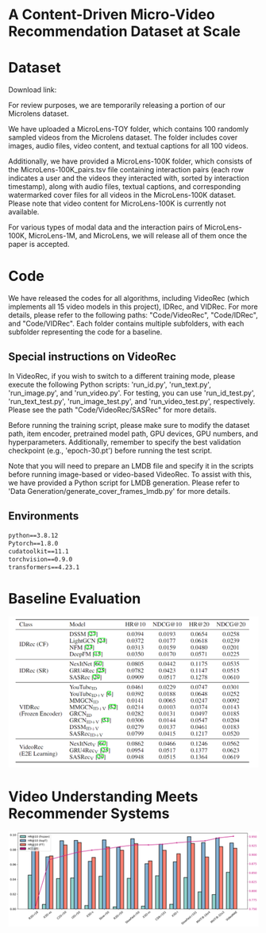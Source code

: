 # A Content-Driven Micro-Video Recommendation Dataset at Scale

# Dataset

Download link: 

For review purposes, we are temporarily releasing a portion of our Microlens dataset.

We have uploaded a MicroLens-TOY folder, which contains 100 randomly sampled videos from the Microlens dataset. The folder includes cover images, audio files, video content, and textual captions for all 100 videos.

Additionally, we have provided a MicroLens-100K folder, which consists of the MicroLens-100K_pairs.tsv file containing interaction pairs (each row indicates a user and the videos they interacted with, sorted by interaction timestamp), along with audio files, textual captions, and corresponding watermarked cover files for all videos in the MicroLens-100K dataset. Please note that video content for MicroLens-100K is currently not available.

For various types of modal data and the interaction pairs of MicroLens-100K, MicroLens-1M, and MicroLens, we will release all of them once the paper is accepted.

# Code

We have released the codes for all algorithms, including VideoRec (which implements all 15 video models in this project), IDRec, and VIDRec. For more details, please refer to the following paths: "Code/VideoRec", "Code/IDRec", and "Code/VIDRec". Each folder contains multiple subfolders, with each subfolder representing the code for a baseline.

## Special instructions on VideoRec

In VideoRec, if you wish to switch to a different training mode, please execute the following Python scripts: 'run_id.py', 'run_text.py', 'run_image.py', and 'run_video.py'. For testing, you can use 'run_id_test.py', 'run_text_test.py', 'run_image_test.py', and 'run_video_test.py', respectively. Please see the path "Code/VideoRec/SASRec" for more details.

Before running the training script, please make sure to modify the dataset path, item encoder, pretrained model path, GPU devices, GPU numbers, and hyperparameters. Additionally, remember to specify the best validation checkpoint (e.g., 'epoch-30.pt') before running the test script.

Note that you will need to prepare an LMDB file and specify it in the scripts before running image-based or video-based VideoRec. To assist with this, we have provided a Python script for LMDB generation. Please refer to 'Data Generation/generate_cover_frames_lmdb.py' for more details.

## Environments
```
python==3.8.12
Pytorch==1.8.0
cudatoolkit==11.1
torchvision==0.9.0
transformers==4.23.1
```

# Baseline Evaluation

<div align=center><img src="https://github.com/microlens2023/microlens-dataset/blob/main/Results/baseline_evaluation.png"/></div>

# Video Understanding Meets Recommender Systems

<div align=center><img src="https://github.com/microlens2023/microlens-dataset/blob/main/Results/video_meets_rs.png"/></div>
